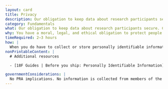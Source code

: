 ```yaml
---
layout: card
title: Privacy
description: Our obligation to keep data about research participants secure. Covered by laws like the Privacy Act, Federal Information Security Management Act, and eGovernment Act.
category: Fundamentals
what: Our obligation to keep data about research participants secure. Covered by laws like the Privacy Act, Federal Information Security Management Act and eGovernment Act.
why: You have a moral, legal, and ethical obligation to protect people's privacy. Also, if people do not believe you'll protect their privacy, they'll be unlikely to participate in your research.
timeRequired: 2–3 hours
how: |
  When you do have to collect or store personally identifiable information, comply with all the legal requirements. Those planning usability testing should consult with their agencies' Office of General Counsel to ensure that the usability testing is carried out consistent with applicable laws and regulations. See [18F's guide on Personally Identifiable Information](https://pages.18f.gov/before-you-ship/security/pii/).
nonPrintableContent: |
  # Additional resources

  - [18F Guides | Before you ship: Personally Identifiable Information](https://pages.18f.gov/before-you-ship/security/pii/)

governmentConsiderations: |
  No PRA implications. No information is collected from members of the public.
---
```

